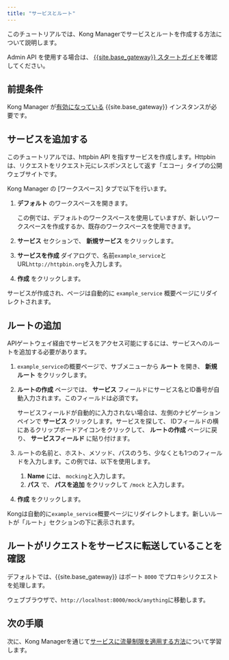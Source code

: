 ```yaml
---
title: "サービスとルート"
---
```

このチュートリアルでは、Kong Managerでサービスとルートを作成する方法について説明します。

Admin API を使用する場合は、 [{{site.base_gateway}} スタートガイド](/gateway/latest/get-started/configure-services-and-routes/)を確認してください。

前提条件
----

Kong Manager が[有効になっている](/gateway/{{page.release}}/kong-manager/enable/) {{site.base_gateway}} インスタンスが必要です。

サービスを追加する
---------

このチュートリアルでは、httpbin API を指すサービスを作成します。Httpbin は、リクエストをリクエスト元にレスポンスとして返す「エコー」タイプの公開ウェブサイトです。

Kong Manager の \[ワークスペース\] タブで以下を行います。

1. **デフォルト** のワークスペースを開きます。

   この例では、デフォルトのワークスペースを使用していますが、新しいワークスペースを作成するか、既存のワークスペースを使用できます。
2. **サービス** セクションで、 **新規サービス** をクリックします。

3. **サービスを作成** ダイアログで、名前`example_service`とURL`http://httpbin.org`を入力します。

4. **作成** をクリックします。

サービスが作成され、ページは自動的に
`example_service` 概要ページにリダイレクトされます。

ルートの追加
------

APIゲートウェイ経由でサービスをアクセス可能にするには、サービスへのルートを追加する必要があります。

1. `example_service`の概要ページで、サブメニューから **ルート** を開き、
   **新規ルート** をクリックします。

2. **ルートの作成** ページでは、 **サービス** フィールドにサービス名とID番号が自動入力されます。このフィールドは必須です。

   サービスフィールドが自動的に入力されない場合は、左側のナビゲーションペインで
   **サービス** クリックします。サービスを探して、
   IDフィールドの横にあるクリップボードアイコンをクリックして、 **ルートの作成**
   ページに戻り、 **サービスフィールド** に貼り付けます。
3. ルートの名前と、ホスト、メソッド、パスのうち、少なくとも1つのフィールドを入力します。この例では、以下を使用します。

   1. **Name** には、 `mocking`と入力します。
   2. **パス** で、 **パスを追加** をクリックして `/mock` と入力します。

4. **作成** をクリックします。

Kongは自動的に`example_service`概要ページにリダイレクトします。新しいルートが「ルート」セクションの下に表示されます。

ルートがリクエストをサービスに転送していることを確認
--------------------------

デフォルトでは、{{site.base_gateway}} はポート `8000` でプロキシリクエストを処理します。

ウェブブラウザで、`http://localhost:8000/mock/anything`に移動します。

次の手順
----

次に、Kong Managerを通じて[サービスに流量制限を適用する方法](/gateway/{{page.release}}/kong-manager/get-started/rate-limiting/)について学習します。

